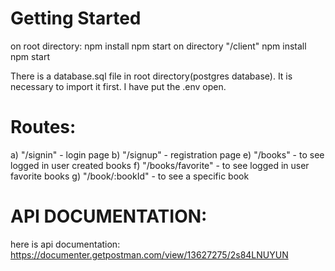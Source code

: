 # Getting Started

on root directory:
npm install
npm start
on directory "/client"
npm install
npm start

There is a database.sql file in root directory(postgres database). It is necessary to import it first. I have put the .env open.

# Routes:

a) "/signin" - login page
b) "/signup" - registration page
e) "/books" - to see logged in user created books
f) "/books/favorite" - to see logged in user favorite books
g) "/book/:bookId" - to see a specific book

# API DOCUMENTATION:

here is api documentation:
https://documenter.getpostman.com/view/13627275/2s84LNUYUN
